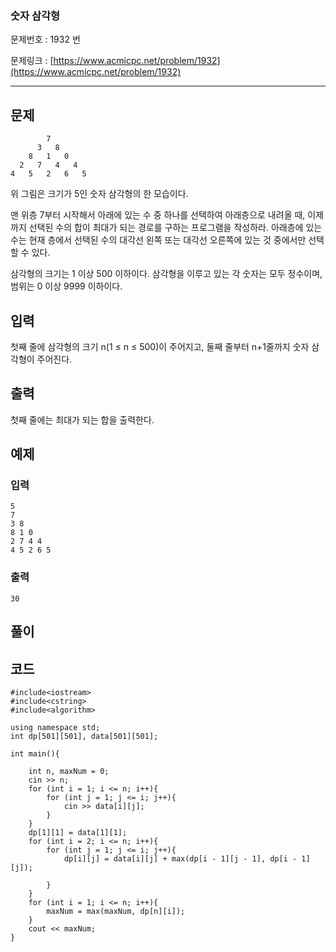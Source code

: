 ### 숫자 삼각형  ###

문제번호 : 1932 번

문제링크 : [https://www.acmicpc.net/problem/1932](https://www.acmicpc.net/problem/1932)

----------

## 문제 ##

	        7
	      3   8
	    8   1   0
	  2   7   4   4
	4   5   2   6   5

위 그림은 크기가 5인 숫자 삼각형의 한 모습이다.

맨 위층 7부터 시작해서 아래에 있는 수 중 하나를 선택하여 아래층으로 내려올 때, 이제까지 선택된 수의 합이 최대가 되는 경로를 구하는 프로그램을 작성하라. 아래층에 있는 수는 현재 층에서 선택된 수의 대각선 왼쪽 또는 대각선 오른쪽에 있는 것 중에서만 선택할 수 있다.

삼각형의 크기는 1 이상 500 이하이다. 삼각형을 이루고 있는 각 숫자는 모두 정수이며, 범위는 0 이상 9999 이하이다.

## 입력 ##

첫째 줄에 삼각형의 크기 n(1 ≤ n ≤ 500)이 주어지고, 둘째 줄부터 n+1줄까지 숫자 삼각형이 주어진다.

## 출력 ##

첫째 줄에는 최대가 되는 합을 출력한다.

## 예제 ##
### 입력 ###

	5
	7
	3 8
	8 1 0
	2 7 4 4
	4 5 2 6 5

### 출력 ###

	30


## 풀이 ##




## 코드 ##
	
	#include<iostream>
	#include<cstring>
	#include<algorithm>
	
	using namespace std;
	int dp[501][501], data[501][501];
	
	int main(){

		int n, maxNum = 0;
		cin >> n;
		for (int i = 1; i <= n; i++){
			for (int j = 1; j <= i; j++){
				cin >> data[i][j];
			}
		}
		dp[1][1] = data[1][1];
		for (int i = 2; i <= n; i++){
			for (int j = 1; j <= i; j++){
				dp[i][j] = data[i][j] + max(dp[i - 1][j - 1], dp[i - 1][j]);
	
			}
		}
		for (int i = 1; i <= n; i++){
			maxNum = max(maxNum, dp[n][i]);
		}
		cout << maxNum;
	}